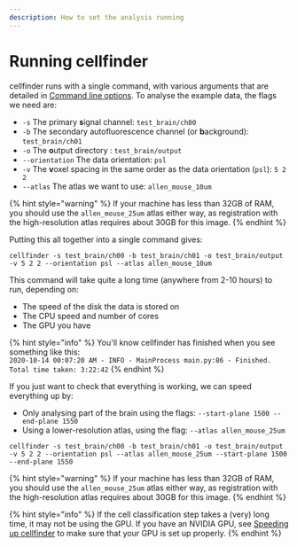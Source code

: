 ```yaml
---
description: How to set the analysis running
---
```


# Running cellfinder

cellfinder runs with a single command, with various arguments that are detailed in [Command line options](../user-guide/command-line/). To analyse the example data, the flags we need are:

* `-s` The primary **s**ignal channel: `test_brain/ch00`
* `-b` The secondary autofluorescence channel \(or **b**ackground\): `test_brain/ch01`
* `-o` The **o**utput directory :  `test_brain/output`
* `--orientation` The data orientation: `psl`
* `-v` The **v**oxel spacing in the same order as the data orientation \(`psl`\): `5 2 2` 
* `--atlas` The atlas we want to use: `allen_mouse_10um`

{% hint style="warning" %}
If your machine has less than 32GB of RAM, you should use the `allen_mouse_25um` atlas either way, as registration with the high-resolution atlas requires about 30GB for this image.
{% endhint %}

Putting this all together into a single command gives:

```text
cellfinder -s test_brain/ch00 -b test_brain/ch01 -o test_brain/output -v 5 2 2 --orientation psl --atlas allen_mouse_10um
```

This command will take quite a long time \(anywhere from 2-10 hours\) to run, depending on:

* The speed of the disk the data is stored on
* The CPU speed and number of cores
* The GPU you have

{% hint style="info" %}
You'll know cellfinder has finished when you see something like this:  
`2020-10-14 00:07:20 AM - INFO - MainProcess main.py:86 - Finished. Total time taken: 3:22:42`
{% endhint %}

If you just want to check that everything is working, we can speed everything up by:

* Only analysing part of the brain using the flags: `--start-plane 1500 --end-plane 1550`
* Using a lower-resolution atlas, using the flag: `--atlas allen_mouse_25um`

```text
cellfinder -s test_brain/ch00 -b test_brain/ch01 -o test_brain/output -v 5 2 2 --orientation psl --atlas allen_mouse_25um --start-plane 1500 --end-plane 1550
```

{% hint style="warning" %}
If your machine has less than 32GB of RAM, you should use the `allen_mouse_25um` atlas either way, as registration with the high-resolution atlas requires about 30GB for this image.
{% endhint %}

{% hint style="info" %}
If the cell classification step takes a \(very\) long time, it may not be using the GPU. If you have an NVIDIA GPU, see [Speeding up cellfinder](../troubleshooting/speed-up.md#cell-classification-or-training-the-network-is-slow) to make sure that your GPU is set up properly.
{% endhint %}



